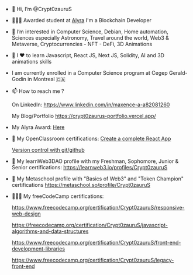 - 👋 Hi, I’m @Crypt0zauruS

- 👨🏽‍🎓 Awarded student at [Alyra](https://www.alyra.fr/) I'm a Blockchain Developer

- 👀 I’m interested in Computer Science, Debian, Home automation, Sciences especially Astronomy, 
     Travel around the world, Web3 & Metaverse, Cryptocurrencies - NFT - DeFi, 3D Animations
     
- 🌱 I ❤️ to learn Javascript, React JS, Next JS, Solidity, AI and 3D animations skills

- I am currently enrolled in a Computer Science program at Cegep Gerald-Godin in Montreal 🇨🇦

- 📫 How to reach me ?
     
     On LinkedIn:
     https://www.linkedin.com/in/maxence-a-a82081260
     
     My Blog/Portfolio
     https://crypt0zaurus-portfolio.vercel.app/
     
- My Alyra Award: [Here](https://certificate.bcdiploma.com/check/E57C440364374F02BF99F62E9508CFA459F92B6B67DA5D74C43849ED315E9C03VktvYUs3RGJuUTVXS3dlaGVRbUxUakc2bTFnTEdNWHR2ZTI4dm1LZkFmWUx0Q3Jp)
     
- 💼  My OpenClassroom certifications:
     [Create a complete React App](https://openclassrooms.com/fr/course-certificates/4678452364)
     
     [Version control with git/github](https://openclassrooms.com/fr/course-certificates/4726951816)
         
- 💼 My learnWeb3DAO profile with my Freshman, Sophomore, Junior & Senior certifications:
 https://learnweb3.io/profiles/Crypt0zauruS
 
- 🔮 My Metaschool profile with "Basics of Web3" and "Token Champion" certifications
 https://metaschool.so/profile/Crypt0zauruS
     
- 👨🏽‍🎓 My freeCodeCamp certifications:

     https://www.freecodecamp.org/certification/Crypt0zauruS/responsive-web-design
     
     https://freecodecamp.org/certification/Crypt0zauruS/javascript-algorithms-and-data-structures
     
     https://www.freecodecamp.org/certification/Crypt0zauruS/front-end-development-libraries
     
     https://www.freecodecamp.org/certification/Crypt0zauruS/legacy-front-end
     

<!---
Crypt0zauruS/Crypt0zauruS is a ✨ special ✨ repository because its `README.md` (this file) appears on your GitHub profile.
You can click the Preview link to take a look at your changes.
--->
